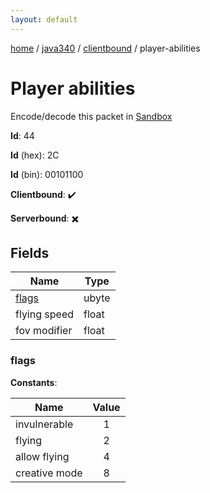 ```yaml
---
layout: default
---
```


[home](/)  /  [java340](/protocol/java340)  /  [clientbound](/protocol/java340/clientbound)  /  player-abilities

# Player abilities

Encode/decode this packet in [Sandbox](../../../sandbox/java340#clientbound.player_abilities)

**Id**: 44

**Id** (hex): 2C

**Id** (bin): 00101100

**Clientbound**: ✔️

**Serverbound**: ✖️

## Fields

Name | Type
---|---
[flags](#flags) | ubyte
flying speed | float
fov modifier | float

### flags

**Constants**:

Name | Value
---|:---:
invulnerable | 1
flying | 2
allow flying | 4
creative mode | 8
